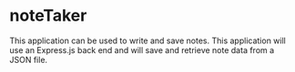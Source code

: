 # noteTaker
This application can be used to write and save notes. This application will use an Express.js back end and will save and retrieve note data from a JSON file.
